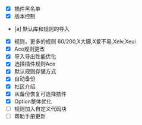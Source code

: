 - [X] 插件黑名单
- [X] 版本控制
- [a] 默认库和规则的导入
- [X] 规则，更多的规则  60/200,X大脚,X爱不易,Xelv,Xeui
- [X] Ace规则更改
- [X] 导入导出性能优化
- [X] 选择插件规则Ace
- [X] 默认规则存储方式
- [X] 自动备份
- [X] 社区介绍
- [X] 从备份恢复可选择插件
- [X] Option整体优化
- [ ] 规则加入自定义代码块
- [ ] 帮助手册更新
